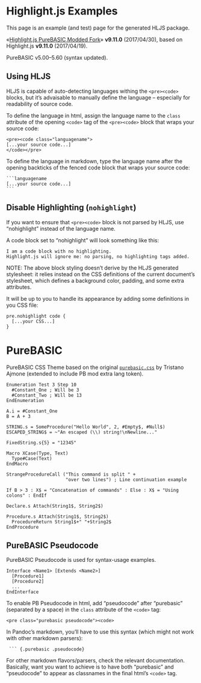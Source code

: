 Highlight.js Examples
=====================

This page is an example (and test) page for the generated HLJS package.

«[Highlight.js PureBASIC Modded Fork](https://github.com/tajmone/highlight.js/tree/PureBASIC)» **v9.11.0** (2017/04/30), based on Highlight.js **v9.11.0** (2017/04/19).

PureBASIC v5.00–5.60 (syntax updated).

Using HLJS
----------

HLJS is capable of auto-detecting languages withing the `<pre><code>` blocks, but it’s advaisable to manually define the language – especially for readability of source code.

To define the language in html, assign the language name to the `class` attribute of the opening `<code>` tag of the `<pre><code>` block that wraps your source code:

``` {.nohighlight}
<pre><code class="languagename">
[...your source code...]
</code></pre>
```

To define the language in markdown, type the language name after the opening backticks of the fenced code block that wraps your source code:

```` {.nohighlight}
```languagename
[...your source code...]
```
````

Disable Highlighting (`nohighlight`)
------------------------------------

If you want to ensure that `<pre><code>` block is not parsed by HLJS, use “nohighlight” instead of the language name.

A code block set to “nohighlight” will look something like this:

``` {.nohighlight}
I am a code block with no highlighting.
Highlight.js will ignore me: no parsing, no highlighting tags added.
```

NOTE: The above block styling doesn’t derive by the HLJS generated stylesheet: it relies instead on the CSS definitions of the current document’s stylesheet, which defines a background color, padding, and some extra attributes.

It will be up to you to handle its appearance by adding some definitions in you CSS file:

``` {.nohighlight}
pre.nohighlight code {
  [...your CSS...]
}
```

PureBASIC
=========

PureBASIC CSS Theme based on the original [`purebasic.css`](https://github.com/isagalaev/highlight.js/blob/master/src/styles/purebasic.css) by Tristano Ajmone (extended to include PB mod extra lang token).

``` {.purebasic}
Enumeration Test 3 Step 10
  #Constant_One ; Will be 3
  #Constant_Two ; Will be 13
EndEnumeration

A.i = #Constant_One
B = A + 3

STRING.s = SomeProcedure("Hello World", 2, #Empty$, #Null$)
ESCAPED_STRING$ = ~"An escaped (\\) string!\nNewline..."

FixedString.s{5} = "12345"

Macro XCase(Type, Text)
  Type#Case(Text)
EndMacro

StrangeProcedureCall ("This command is split " +
                      "over two lines") ; Line continuation example

If B > 3 : X$ = "Concatenation of commands" : Else : X$ = "Using colons" : EndIf

Declare.s Attach(String1$, String2$)

Procedure.s Attach(String1$, String2$)
  ProcedureReturn String1$+" "+String2$
EndProcedure
```

PureBASIC Pseudocode
--------------------

PureBASIC Pseudocode is used for syntax-usage examples.

``` {.purebasic .pseudocode}
Interface <Name1> [Extends <Name2>]
  [Procedure1]
  [Procedure2]
  ...
EndInterface
```

To enable PB Pseudocode in html, add “pseudocode” after “purebasic” (separated by a space) in the `class` attribute of the `<code>` tag:

``` {.nohighlight}
<pre class="purebasic pseudocode"><code>
```

In Pandoc’s markdown, you’ll have to use this syntax (which might not work with other markdown parsers):

``` {.nohighlight}
 ``` {.purebasic .pseudocode}
```

For other markdown flavors/parsers, check the relevant documentation. Basically, want you want to achieve is to have both “purebasic” and “pseudocode” to appear as classnames in the final html’s `<code>` tag.
